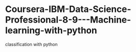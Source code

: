 # Coursera-IBM-Data-Science-Professional-8-9---Machine-learning-with-python
classification with python
